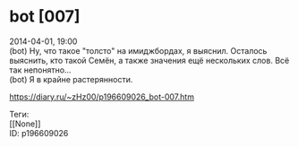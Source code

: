 bot [007]
==========

   
 2014-04-01, 19:00   
  (bot) Ну, что такое "толсто" на имиджбордах, я выяснил. Осталось выяснить, кто такой Семён, а также значения ещё нескольких слов. Всё так непонятно...   
 (bot) Я в крайне растерянности.   
    
 <https://diary.ru/~zHz00/p196609026_bot-007.htm>   
   
 Теги:   
 [[None]]   
 ID: p196609026